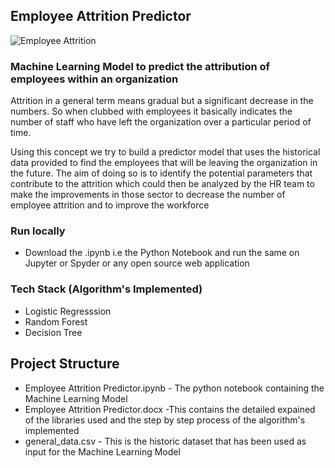 ## Employee Attrition Predictor

![Employee Attrition](https://i.ibb.co/D8fhBq8/rsz-1rsz-ted-bauer.jpg)


### Machine Learning Model to predict the attribution of employees within an organization

Attrition in a general term means gradual but a significant decrease in the numbers. So when clubbed with employees it basically indicates the number of staff who have left the organization over a particular period of time.

Using this concept we try to build a predictor model that uses the historical data provided to find the employees that will be leaving the organization in the future.
The aim of doing so is to identify the potential parameters that contribute to the attrition which could then be analyzed by the HR team to make the improvements in those sector to decrease the number of employee attrition and to improve the workforce

### Run locally
- Download the .ipynb i.e the Python Notebook and run the same on Jupyter or Spyder or any open source web application

### Tech Stack (Algorithm's Implemented)
- Logistic Regresssion
- Random Forest
- Decision Tree

## Project Structure
- Employee Attrition Predictor.ipynb - The python notebook containing the Machine Learning Model
- Employee Attrition Predictor.docx -This contains the detailed expained of the libraries used and the step by step process of the algorithm's implemented 
- general_data.csv - This is the historic dataset that has been used as input for the Machine Learning Model
